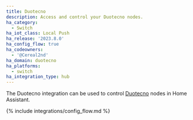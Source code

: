```yaml
---
title: Duotecno
description: Access and control your Duotecno nodes.
ha_category:
  - Switch
ha_iot_class: Local Push
ha_release: '2023.8.0'
ha_config_flow: true
ha_codeowners:
  - '@Cereal2nd'
ha_domain: duotecno
ha_platforms:
  - switch
ha_integration_type: hub
---
```


The Duotecno integration can be used to control [Duotecno](https://www.duotecno.be/) nodes in Home Assistant.

{% include integrations/config_flow.md %}
